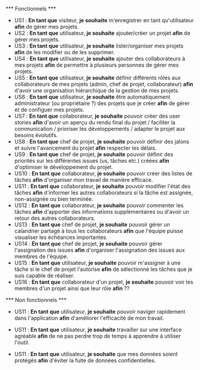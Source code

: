 
*** Fonctionnels ***
* US1 : **En tant que** visiteur, **je souhaite** m'enregistrer en tant qu'utilisateur **afin** de gérer mes projets.
* US2 : **En tant que** utilisateur, **je souhaite** ajouter/créer un projet **afin** de gérer mes projets.
* US3 : **En tant que** utilisateur, **je souhaite** lister/organiser mes projets **afin** de les modifier ou de les supprimer.
* US4 : **En tant que** utilisateur, **je souhaite** ajouter des collaborateurs à mes projets **afin** de permettre à plusieurs personnes de gérer mes projets.
* US5 : **En tant que** utilisateur, **je souhaite** définir différents rôles aux collaborateurs de mes projets (admin, chef de projet, collaborateur) **afin** d'avoir une organisation hiérarchique de la gestion de mes projets.
* US6 : **En tant que** utilisateur, **je souhaite** être automatiquement administrateur (ou propriétaire ?) des projets que je créer **afin** de gérer et de configuer mes projets.
* US7 : **En tant que** collaborateur, **je souhaite** pouvoir créer des user stories **afin** d'avoir un aperçu du rendu final du projet / faciliter la communication / prioriser les développements / adapter le projet aux besoins évolutifs.
* US8 : **En tant que** chef de projet, **je souhaite** pouvoir définir des jalons et suivre l'avancement du projet **afin** respecter les délais.
* US9 : **En tant que** chef de projet, **je souhaite** pouvoir définir des priorités sur les différentes issues (us, tâches etc.) créées **afin** d'optimiser le développement du projet.
* US10 : **En tant que** collaborateur, **je souhaite** pouvoir créer des listes de tâches **afin** d'organiser mon travail de manière efficace.
* US11 : **En tant que** collaborateur, **je souhaite** pouvoir modifier l'état des tâches **afin** d'informer les autres collaborateurs si la tâche est assignée, non-assignée ou bien terminée.
* US12 : **En tant que** collaborateur, **je souhaite** pouvoir commenter les tâches **afin** d'apporter des informations supplémentaires ou d'avoir un retour des autres collaborateurs.
* US13 : **En tant que** chef de projet, **je souhaite** pouvoir gérer un calandrier partagé à tous les collaborateurs **afin** que l'équipe puisse visualiser les échéances importantes.
* US14 : **En tant que** chef de projet, **je souhaite** pouvoir gérer l'assignation des issues **afin** d'organiser l'assignation des issues aux membres de l'équipe.
* US15 : **En tant que** utilisateur, **je souhaite** pouvoir m'assigner à une tâche si le chef de projet l'autorise **afin** de sélectionné les tâches que je suis capable de réaliser.
* US16 : **En tant que** collaborateur d'un projet, **je souhaite** pouvoir voir les membres d'un projet ainsi que leur rôle **afin** ??

*** Non fonctionnels ***
* US11 : **En tant que** utilisateur, **je souhaite** pouvoir naviger rapidement dans l'application **afin** d'améliorer l'efficacité de mon travail.
* US11 : **En tant que** utilisateur, **je souhaite** travailler sur une interface agréable **afin** de ne pas perdre trop de temps à apprendre à utiliser l'outil.
  
* US11 : **En tant que** utilisateur, **je souhaite** que mes données soient protégés **afin** d'éviter la fuite de données confidentielles.
